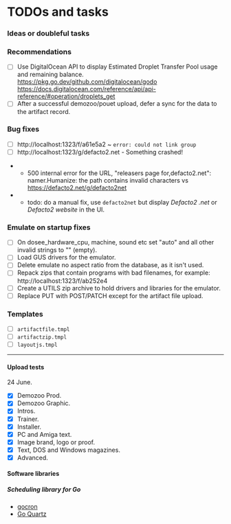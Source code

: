 # TODOs and tasks

### Ideas or doubleful tasks

### Recommendations

- [ ] Use DigitalOcean API to display Estimated Droplet Transfer Pool usage and remaining balance. 
		https://pkg.go.dev/github.com/digitalocean/godo https://docs.digitalocean.com/reference/api/api-reference/#operation/droplets_get
- [ ] After a successful demozoo/pouet upload, defer a sync for the data to the artifact record.

### Bug fixes

- [ ] http://localhost:1323/f/a61e5a2 ~ `error: could not link group`
- [ ] http://localhost:1323/g/defacto2.net - Something crashed! 
- -   500 internal error for the URL, "releasers page for,defacto2.net": namer.Humanize: the path contains invalid characters vs https://defacto2.net/g/defacto2net
- -   todo: do a manual fix, use `defacto2net` but display _Defacto2 .net_ or _Defacto2 website_ in the UI.

### Emulate on startup fixes

- [ ] On dosee_hardware_cpu, machine, sound etc set "auto" and all other invalid strings to "" (empty).
- [ ] Load GUS drivers for the emulator.
- [ ] Delete emulate no aspect ratio from the database, as it isn't used.
- [ ] Repack zips that contain programs with bad filenames, for example: http://localhost:1323/f/ab252e4
- [ ] Create a UTILS zip archive to hold drivers and libraries for the emulator.
- [ ] Replace PUT with POST/PATCH except for the artifact file upload.

### Templates

- [ ] `artifactfile.tmpl`
- [ ] `artifactzip.tmpl`
- [ ] `layoutjs.tmpl`
 
---

#### Upload tests

24 June.

- [X] Demozoo Prod.
- [X] Demozoo Graphic.
- [X] Intros.
- [X] Trainer.
- [X] Installer.
- [X] PC and Amiga text.
- [X] Image brand, logo or proof.
- [X] Text, DOS and Windows magazines.
- [X] Advanced.

#### Software libraries

#####  Scheduling library for Go

- [gocron](https://github.com/go-co-op/gocron)
- [Go Quartz](https://github.com/reugn/go-quartz)